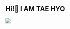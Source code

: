 ## Hi!👋 I AM TAE HYO

<img src="https://capsule-render.vercel.app/api?type=wave&color=auto&height=300&section=header&text=PADO8&fontSize=90" />
